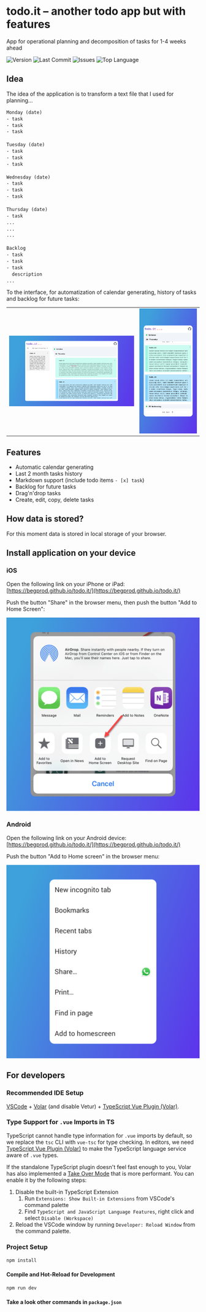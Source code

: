 # todo.it – another todo app but with features

App for operational planning and decomposition of tasks for 1-4 weeks ahead

![Version](https://img.shields.io/github/package-json/v/begprod/todo.it)
![Last Commit](https://img.shields.io/github/last-commit/begprod/todo.it)
![Issues](https://img.shields.io/github/issues/begprod/todo.it)
![Top Language](https://img.shields.io/github/languages/top/begprod/todo.it)


## Idea

The idea of the application is to transform a text file that I used for planning...

```txt
Monday (date)
- task
- task
- task

Tuesday (date)
- task
- task
- task

Wednesday (date)
- task
- task
- task

Thursday (date)
- task
...
...
...

Backlog
- task
- task
- task
  description
...
```

To the interface, for automatization of calendar generating, history of tasks and backlog for future tasks:

<table>
  <tr>
  <td>
    <img src="./public/screenshots/desktop.jpg" alt="todo.it - another todo app but with features" />
  </td>
  <td>
    <img src="./public/screenshots/mobile.jpg" alt="todo.it - another todo app but with features" />
  </td>
  </tr>
</table>

## Features

- Automatic calendar generating
- Last 2 month tasks history
- Markdown support (include todo items `- [x] task`)
- Backlog for future tasks
- Drag'n'drop tasks
- Create, edit, copy, delete tasks

## How data is stored?

For this moment data is stored in local storage of your browser.

## Install application on your device

### iOS

Open the following link on your iPhone or iPad: [https://begprod.github.io/todo.it/](https://begprod.github.io/todo.it/)

Push the button "Share" in the browser menu, then push the button "Add to Home Screen":

![todo.it - another todo app but with features](./public/screenshots/ios.jpg)

### Android

Open the following link on your Android device: [https://begprod.github.io/todo.it/](https://begprod.github.io/todo.it/)

Push the button "Add to Home screen" in the browser menu:

![todo.it - another todo app but with features](./public/screenshots/android.jpg)


## For developers
### Recommended IDE Setup

[VSCode](https://code.visualstudio.com/) + [Volar](https://marketplace.visualstudio.com/items?itemName=Vue.volar) (and disable Vetur) + [TypeScript Vue Plugin (Volar)](https://marketplace.visualstudio.com/items?itemName=Vue.vscode-typescript-vue-plugin).

### Type Support for `.vue` Imports in TS

TypeScript cannot handle type information for `.vue` imports by default, so we replace the `tsc` CLI with `vue-tsc` for type checking. In editors, we need [TypeScript Vue Plugin (Volar)](https://marketplace.visualstudio.com/items?itemName=Vue.vscode-typescript-vue-plugin) to make the TypeScript language service aware of `.vue` types.

If the standalone TypeScript plugin doesn't feel fast enough to you, Volar has also implemented a [Take Over Mode](https://github.com/johnsoncodehk/volar/discussions/471#discussioncomment-1361669) that is more performant. You can enable it by the following steps:

1. Disable the built-in TypeScript Extension
    1) Run `Extensions: Show Built-in Extensions` from VSCode's command palette
    2) Find `TypeScript and JavaScript Language Features`, right click and select `Disable (Workspace)`
2. Reload the VSCode window by running `Developer: Reload Window` from the command palette.

### Project Setup

```sh
npm install
```

#### Compile and Hot-Reload for Development

```sh
npm run dev
```

#### Take a look other commands in `package.json`
